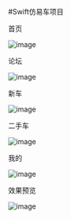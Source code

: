 #Swift仿易车项目

首页

![image](https://github.com/SeekForSunny/YiChe/blob/master/preview/pre_1.jpg)

论坛

![image](https://github.com/SeekForSunny/YiChe/blob/master/preview/pre_2.jpg)

新车

![image](https://github.com/SeekForSunny/YiChe/blob/master/preview/pre_3.jpg)

二手车

![image](https://github.com/SeekForSunny/YiChe/blob/master/preview/pre_4.jpg)

我的

![image](https://github.com/SeekForSunny/YiChe/blob/master/preview/pre_5.jpg)


效果预览

![image](https://github.com/SeekForSunny/YiChe/blob/master/preview/pre.gif)
